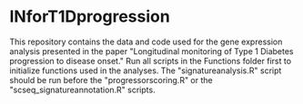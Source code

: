 # INforT1Dprogression
This repository contains the data and code used for the gene expression analysis presented in the paper "Longitudinal monitoring of Type 1 Diabetes progression to disease onset." Run all scripts in the Functions folder first to initialize functions used in the analyses. The "signatureanalysis.R" script should be run before the "progressorscoring.R" or the "scseq_signatureannotation.R" scripts.
